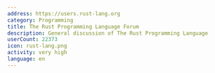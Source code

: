 ```yaml
---
address: https://users.rust-lang.org
category: Programming
title: The Rust Programming Language Forum
description: General discussion of The Rust Programming Language
userCount: 22373
icon: rust-lang.png
activity: very high
language: en
---
```


